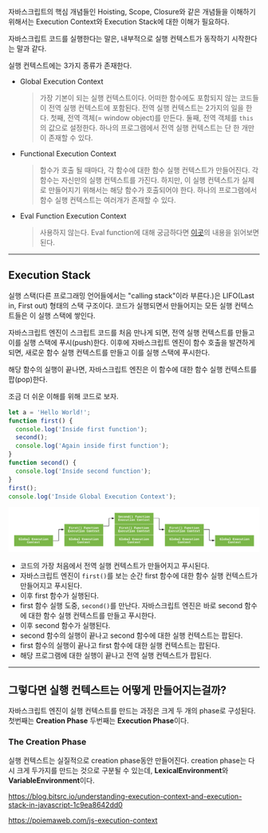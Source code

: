자바스크립트의 핵심 개념들인 Hoisting, Scope, Closure와 같은 개념들을 이해하기 위해서는 Execution Context와 Execution Stack에 대한 이해가 필요하다. 

자바스크립트 코드를 실행한다는 말은, 내부적으로 실행 컨텍스트가 동작하기 시작한다는 말과 같다.

실행 컨텍스트에는 3가지 종류가 존재한다.

- Global Execution Context

  > 가장 기본이 되는 실행 컨텍스트이다. 어떠한 함수에도 포함되지 않는 코드들이 전역 실행 컨텍스트에 포함된다. 전역 실행 컨텍스트는 2가지의 일을 한다. 첫째, 전역 객체(= window object)를 만든다. 둘째, 전역 객체를 `this`의 값으로 설정한다. 하나의 프로그램에서 전역 실행 컨텍스트는 단 한 개만이 존재할 수 있다.

- Functional Execution Context

  > 함수가 호출 될 때마다, 각 함수에 대한 함수 실행 컨텍스트가 만들어진다. 각 함수는 자신만의 실행 컨텍스트를 가진다. 하지만, 이 실행 컨텍스트가 실제로 만들어지기 위해서는 해당 함수가 호출되어야 한다. 하나의 프로그램에서 함수 실행 컨텍스트는 여러개가 존재할 수 있다.

- Eval Function Execution Context

  > 사용하지 않는다. Eval function에 대해 궁금하다면 [이곳](https://developer.mozilla.org/ko/docs/Web/JavaScript/Reference/Global_Objects/eval)의 내용을 읽어보면 된다.

---

## Execution Stack

실행 스택(다른 프로그래밍 언어들에서는 "calling stack"이라 부른다.)은 LIFO(Last in, First out) 형태의 스택 구조이다. 코드가 실행되면서 만들어지는 모든 실행 컨텍스트들은 이 실행 스택에 쌓인다. 

자바스크립트 엔진이 스크립트 코드를 처음 만나게 되면, 전역 실행 컨텍스트를 만들고 이를 실행 스택에 푸시(push)한다. 이후에 자바스크립트 엔진이 함수 호출을 발견하게 되면, 새로운 함수 실행 컨텍스트를 만들고 이를 실행 스택에 푸시한다.

해당 함수의 실행이 끝나면, 자바스크립트 엔진은 이 함수에 대한 함수 실행 컨텍스트를 팝(pop)한다.

조금 더 쉬운 이해를 위해 코드로 보자.

```javascript
let a = 'Hello World!';
function first() {
  console.log('Inside first function');
  second();
  console.log('Again inside first function');
}
function second() {
  console.log('Inside second function');
}
first();
console.log('Inside Global Execution Context');
```

![Execution_Context](../assets/img/Execution_Context.png)

- 코드의 가장 처음에서 전역 실행 컨텍스트가 만들어지고 푸시된다.
- 자바스크립트 엔진이 `first()`를 보는 순간 first 함수에 대한 함수 실행 컨텍스트가 만들어지고 푸시된다.
- 이후 first 함수가 실행된다.
- first 함수 실행 도중, `second()`를 만난다. 자바스크립트 엔진은 바로 second 함수에 대한 함수 실행 컨텍스트를 만들고 푸시한다.
- 이후 second 함수가 실행된다.
- second 함수의 실행이 끝나고 second 함수에 대한 실행 컨텍스트는 팝된다.
- first 함수의 실행이 끝나고 first 함수에 대한 실행 컨텍스트는 팝된다.
- 해당 프로그램에 대한 실행이 끝나고 전역 실행 컨텍스트가 팝된다.

---

## 그렇다면 실행 컨텍스트는 어떻게 만들어지는걸까?

자바스크립트 엔진이 실행 컨텍스트를 만드는 과정은 크게 두 개의 phase로 구성된다. 첫번째는 **Creation Phase** 두번째는 **Execution Phase**이다.



### The Creation Phase

실행 컨텍스트는 실질적으로 creation phase동안 만들어진다. creation phase는 다시 크게 두가지를 만드는 것으로 구분될 수 있는데, **LexicalEnvironment**와 **VariableEnvironment**이다.



https://blog.bitsrc.io/understanding-execution-context-and-execution-stack-in-javascript-1c9ea8642dd0

https://poiemaweb.com/js-execution-context

